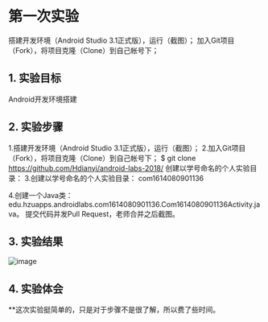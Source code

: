 # 第一次实验 
 
搭建开发环境（Android Studio 3.1正式版），运行（截图）；
加入Git项目（Fork），将项目克隆（Clone）到自己帐号下；
## 1. 实验目标
Android开发环境搭建
## 2. 实验步骤
1.搭建开发环境（Android Studio 3.1正式版），运行（截图）；
2.加入Git项目（Fork），将项目克隆（Clone）到自己帐号下；
$ git clone https://github.com/Hdianyi/android-labs-2018/
创建以学号命名的个人实验目录：
3.创建以学号命名的个人实验目录：
com1614080901136

4.创建一个Java类：edu.hzuapps.androidlabs.com1614080901136.Com1614080901136Activity.java。
 提交代码并发Pull Request，老师合并之后截图。


## 3. 实验结果
![image](https://github.com/Hdianyi/android-labs-2018/blob/c84250f4c14226ddc8b73a2bafd7164c15681834/com1614080901136/com1614080901136.jpg)
## 4. 实验体会
**这次实验挺简单的，只是对于步骤不是很了解，所以费了些时间。

